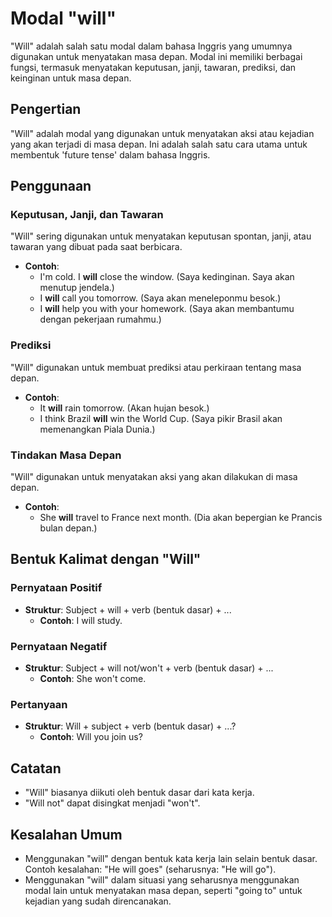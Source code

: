# Modal "will"

"Will" adalah salah satu modal dalam bahasa Inggris yang umumnya digunakan untuk menyatakan masa depan. Modal ini memiliki berbagai fungsi, termasuk menyatakan keputusan, janji, tawaran, prediksi, dan keinginan untuk masa depan.

## Pengertian

"Will" adalah modal yang digunakan untuk menyatakan aksi atau kejadian yang akan terjadi di masa depan. Ini adalah salah satu cara utama untuk membentuk 'future tense' dalam bahasa Inggris.

## Penggunaan

### Keputusan, Janji, dan Tawaran

"Will" sering digunakan untuk menyatakan keputusan spontan, janji, atau tawaran yang dibuat pada saat berbicara.

- **Contoh**:
  - I'm cold. I **will** close the window. (Saya kedinginan. Saya akan menutup jendela.)
  - I **will** call you tomorrow. (Saya akan meneleponmu besok.)
  - I **will** help you with your homework. (Saya akan membantumu dengan pekerjaan rumahmu.)

### Prediksi

"Will" digunakan untuk membuat prediksi atau perkiraan tentang masa depan.

- **Contoh**:
  - It **will** rain tomorrow. (Akan hujan besok.)
  - I think Brazil **will** win the World Cup. (Saya pikir Brasil akan memenangkan Piala Dunia.)

### Tindakan Masa Depan

"Will" digunakan untuk menyatakan aksi yang akan dilakukan di masa depan.

- **Contoh**:
  - She **will** travel to France next month. (Dia akan bepergian ke Prancis bulan depan.)

## Bentuk Kalimat dengan "Will"

### Pernyataan Positif

- **Struktur**: Subject + will + verb (bentuk dasar) + ...
  - **Contoh**: I will study.

### Pernyataan Negatif

- **Struktur**: Subject + will not/won't + verb (bentuk dasar) + ...
  - **Contoh**: She won't come.

### Pertanyaan

- **Struktur**: Will + subject + verb (bentuk dasar) + ...?
  - **Contoh**: Will you join us?

## Catatan

- "Will" biasanya diikuti oleh bentuk dasar dari kata kerja.
- "Will not" dapat disingkat menjadi "won't".

## Kesalahan Umum

- Menggunakan "will" dengan bentuk kata kerja lain selain bentuk dasar. Contoh kesalahan: "He will goes" (seharusnya: "He will go").
- Menggunakan "will" dalam situasi yang seharusnya menggunakan modal lain untuk menyatakan masa depan, seperti "going to" untuk kejadian yang sudah direncanakan.

